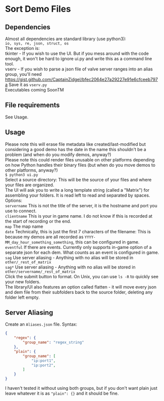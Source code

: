 # Sort Demo Files

## Dependencies
Almost all dependencies are standard library (use python3):  \
`io, sys, re, json, struct, os`  \
The exception is:  \
tkinter - If you wish to use the UI. But if you mess around with the code enough, it won't be hard to ignore ui.py and write this as a command line tool.  \
vserv - If you wish to parse a json file of valve server ranges into an alias group, you'll need https://gist.github.com/CaptainZidgel/bfec2064e27a29227e91e6cfceeb797a Save it as `vserv.py`  \
Executables coming SoonTM

## File requirements
See Usage.

## Usage
Please note this will erase file metadata like created/last-modified but considering a good demo has the date in the name this shouldn't be a problem (and when do you modify demos, anyway?)  \
Please note this could render files unusable on other platforms depending on how Python handles their binary files (but when do you move demos to other platforms, anyway?) \
`$ python3 ui.py`  \
Select a source directory: This will be the source of your files and where your files are organized.  \
The UI will ask you to write a long template string (called a "Matrix") for assembling your folders. It is read left to read and separated by spaces. Options:  \
`servername` This is not the title of the server, it is the hostname and port you use to connect.  \
`clientname` This is your in game name. I do not know if this is recorded at the start of recording or the end.  \
`map` The map name  \
`date` Technically, this is just the first 7 characters of the filename: This is because my demos are all recorded as `YYYY-MM_day_hour_something_something`, this can be configured in game.  \
`eventful` If there are events. Currently only supports in-game option of a separate json for each dem. What counts as an event is configured in game.  \
`sag` Use server aliasing - Anything with no alias will be stored in `other/_rest_of_matrix` \
`sag*` Use server aliasing - Anything with no alias will be stored in `other/servername/_rest_of_matrix`  \
Click the submit button to format. On Unix, you can use `ls -R` to quickly see your new folders.  \
The library/UI also features an option called flatten - it will move every json and dem file from their subfolders back to the source folder, deleting any folder left empty.

## Server Aliasing
Create an `Aliases.json` file. Syntax:
```json
{
	"regex": {
		"group_name": "regex_string"
	},
	"plain": {
		"group_name": [
			"ip:port1",
			"ip:port2",
		]
	}
}
```
I haven't tested it without using both groups, but if you don't want plain just leave whatever it is as `"plain": {}` and it should be fine.

